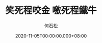---
issue: 402
title: 笑死程咬金 噭死程鐵牛
author: 何石松
language: 海陸
date: 2020-11-05T00:00:00.000+08:00
topic: 諺語
difficulty: 2
wikidata: Q131449147
wikidata_link: https://www.wikidata.org/wiki/Q131449147
author_wikidata_link: https://www.wikidata.org/wiki/Q131448022
author_wikidata: Q131448022
---